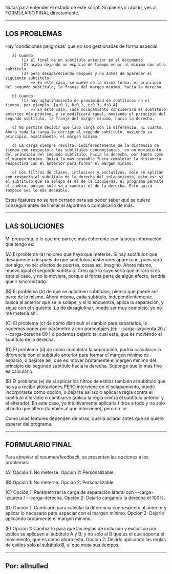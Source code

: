   Notas para entender el estado de este script. Si quieres ir rápido, ves al FORMULARIO FINAL directamente.
  
  -----------------------------------
  LOS PROBLEMAS
  -----------------------------------
  
  Hay 'condiciones peligrosas' que no son gestionadas de forma especial:
       
       a) Cuando:
           (1) el final de un subtítulo anterior en el documento
           (2) acaba dejando un espacio de tiempo menor al mínimo con otro subtítulo
           (3) pero desapareciendo después y no antes de aparecer el siguiente subtítulo:
               => En este caso, se mueve de la misma forma, el principio del segundo subtítulo, la franja del margen mínimo, hacia la derecha.
       
       b) Cuando:
           (1) hay aglutinamiento de proximidad de subtítulos en el tiempo, por ejemplo, [a:0.1, b:0.2, c:0.3, d:0.4]
               => En este caso, cada solapamiento considerará el subtítulo anterior más próximo, y se modificará igual, moviendo el principio del segundo subtítulo, la franja del margen mínimo, hacia la derecha.
       
       c) No permite decidir qué lado carga con la diferencia, ni cuánto. Ahora toda la carga la corrige el segundo subtítulo, moviendo su principio, exactamente, el margen mínimo.
       
       d) La carga siempre resulta, indiferentemente de la distancia de tiempo con respecto a los subtítulos concomitantes, en un movimiento del principio del segundo subtítulo, hacia la derecha, por tanto como el margen mínimo. Quizá lo más deseable fuera completar la distancia respectiva con el anterior para formar el margen mínimo.
       
       e) Los filtros de clases, inclusivos y exclusivos, solo se aplican con respecto al subtítulo de la derecha del solapamiento, esto es: si el subtítulo que se solapa es el de la izquierda, el programa permite el cambio, porque solo va a cambiar el de la derecha. Esto quizá tampoco sea lo más deseable.

  Estas features no se han cerrado para así poder saber qué se quiere conseguir antes de limitar el algoritmo o complicarlo de más.
 
  -----------------------------------
  LAS SOLUCIONES
  -----------------------------------
  
  Mi propuesta, o lo que me parece más coherente con la poca información que tengo es:

   (A) El problema (a) no creo que haya que meterse. Si hay subtítulos que desaparecen después de que subtítulos posteriores aparezcan, pues será por algo, no sé: efectos de puertas, cosas así, imagino. Ahora mismo, muevo igual el segundo subtítulo. Creo que lo suyo sería que mirara si es este el caso, y no lo moviera, porque si forma parte de algún efecto, tendría que ir sincronizado.
   
   (B) El problema (b) de que se aglutinen subtítulos, pienso que puede ser parte de lo mismo. Ahora mismo, cada subtítulo, independientemente, busca al anterior que se le solape, y si lo encuentra, aplica la separación, y sigue con el siguiente. Lo de desaglutinar, puede ser muy complejo, yo no me metería ahí.
   
   (C) El problema (c) de cómo distribuir el cambio para separarlos, lo podemos poner por parámetro y con porcentajes (ej: --carga-izquierda 20 / --carga-derecha 80 ) o podemos dejarlo tal cual está, que es moviendo el subtítulo de la derecha.
   
   (D) El problema (d) de cómo completar la separación, podría calcularse la diferencia con el subtítulo anterior para formar el margen mínimo de espacio, o dejarse así, que es: mover brutamente el margen mínimo del principio del segundo subtítulo hacia la derecha. Supongo que lo más fino es calcularlo.
   
   (E) El problema (e) de si aplicar los filtros de estilos también al subtítulo que no va a recibir alteraciones PERO interviene en el solapamiento, puede incorporarse como opción, o dejarse así (solo aplica la regla contra el subtítulo alterado) o cambiarse (aplica la regla contra el subtítulo anterior y el alterado). En este caso, yo intuitivamente aplicaría filtros a todo y no solo al nodo que altero (también al que interviene), pero no sé.

  Como unas features dependen de otras, quería aclarar antes qué se quiere esperar del programa.
  
  -----------------------------------
  FORMULARIO FINAL
  -----------------------------------
  
  Para abreviar el resumen/feedback, se presentan las opciones a los problemas:
  
   (A) Opción 1: No meterse.
       Opción 2: Personalizable.
  
   (B) Opción 1: No meterse.
       Opción 2: Personalizable.
  
   (C) Opción 1: Parametrizar la carga de separación lateral con --carga-izquiera / --carga-derecha.
       Opción 2: Dejarlo cargando la derecha el 100%.
  
   (D) Opción 1: Cambiarlo para calcular la diferencia con respecto al anterior y aplicar lo necesario para espaciar con el margen mínimo.
       Opción 2: Dejarlo aplicando brutamente el margen mínimo.
 
   (E) Opción 1: Cambiarlo para que las reglas de inclusión y exclusión por estilos se apliquen al subtítulo A y B; y no solo al B que es el que soporta el movimiento, que es como ahora está.
       Opción 2: Dejarlo aplicando las reglas de estilos solo al subtítulo B, el que muta sus tiempos.
 
  -----------------------------------
  Por: allnulled 
  -----------------------------------
